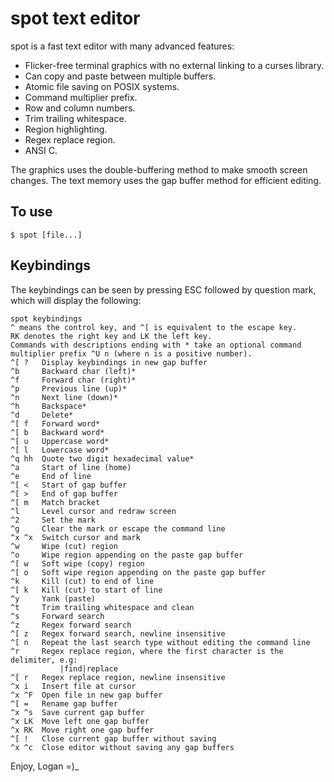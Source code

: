 <!--
Copyright (c) 2021 Logan Ryan McLintock

Permission to use, copy, modify, and distribute this software for any
purpose with or without fee is hereby granted, provided that the above
copyright notice and this permission notice appear in all copies.

THE SOFTWARE IS PROVIDED "AS IS" AND THE AUTHOR DISCLAIMS ALL WARRANTIES
WITH REGARD TO THIS SOFTWARE INCLUDING ALL IMPLIED WARRANTIES OF
MERCHANTABILITY AND FITNESS. IN NO EVENT SHALL THE AUTHOR BE LIABLE FOR
ANY SPECIAL, DIRECT, INDIRECT, OR CONSEQUENTIAL DAMAGES OR ANY DAMAGES
WHATSOEVER RESULTING FROM LOSS OF USE, DATA OR PROFITS, WHETHER IN AN
ACTION OF CONTRACT, NEGLIGENCE OR OTHER TORTIOUS ACTION, ARISING OUT OF
OR IN CONNECTION WITH THE USE OR PERFORMANCE OF THIS SOFTWARE.

-->
spot text editor
================

spot is a fast text editor with many advanced features:

* Flicker-free terminal graphics with no external linking to a curses library.
* Can copy and paste between multiple buffers.
* Atomic file saving on POSIX systems.
* Command multiplier prefix.
* Row and column numbers.
* Trim trailing whitespace.
* Region highlighting.
* Regex replace region.
* ANSI C.

The graphics uses the double-buffering method to make smooth screen
changes. The text memory uses the gap buffer method for efficient editing.


To use
------
```
$ spot [file...]
```

Keybindings
-----------

The keybindings can be seen by pressing ESC followed by question mark,
which will display the following:

```
spot keybindings
^ means the control key, and ^[ is equivalent to the escape key.
RK denotes the right key and LK the left key.
Commands with descriptions ending with * take an optional command
multiplier prefix ^U n (where n is a positive number).
^[ ?   Display keybindings in new gap buffer
^b     Backward char (left)*
^f     Forward char (right)*
^p     Previous line (up)*
^n     Next line (down)*
^h     Backspace*
^d     Delete*
^[ f   Forward word*
^[ b   Backward word*
^[ u   Uppercase word*
^[ l   Lowercase word*
^q hh  Quote two digit hexadecimal value*
^a     Start of line (home)
^e     End of line
^[ <   Start of gap buffer
^[ >   End of gap buffer
^[ m   Match bracket
^l     Level cursor and redraw screen
^2     Set the mark
^g     Clear the mark or escape the command line
^x ^x  Switch cursor and mark
^w     Wipe (cut) region
^o     Wipe region appending on the paste gap buffer
^[ w   Soft wipe (copy) region
^[ o   Soft wipe region appending on the paste gap buffer
^k     Kill (cut) to end of line
^[ k   Kill (cut) to start of line
^y     Yank (paste)
^t     Trim trailing whitespace and clean
^s     Forward search
^z     Regex forward search
^[ z   Regex forward search, newline insensitive
^[ n   Repeat the last search type without editing the command line
^r     Regex replace region, where the first character is the delimiter, e.g:
           |find|replace
^[ r   Regex replace region, newline insensitive
^x i   Insert file at cursor
^x ^F  Open file in new gap buffer
^[ =   Rename gap buffer
^x ^s  Save current gap buffer
^x LK  Move left one gap buffer
^x RK  Move right one gap buffer
^[ !   Close current gap buffer without saving
^x ^c  Close editor without saving any gap buffers
```

Enjoy,
Logan =)_
